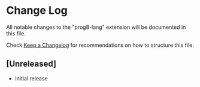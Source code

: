 # Change Log

All notable changes to the "prog8-lang" extension will be documented in this file.

Check [Keep a Changelog](http://keepachangelog.com/) for recommendations on how to structure this file.

## [Unreleased]

- Initial release